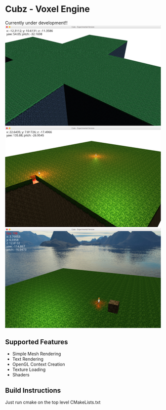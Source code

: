 # Cubz - Voxel Engine
Currently under development!!
![Alt text](assets/textures/example.png)
![Alt text](assets/textures/example2.png)
![Alt text](assets/textures/example3.png)

## Supported Features
- Simple Mesh Rendering
- Text Rendering
- OpenGL Context Creation
- Texture Loading
- Shaders

## Build Instructions
Just run cmake on the top level CMakeLists.txt
